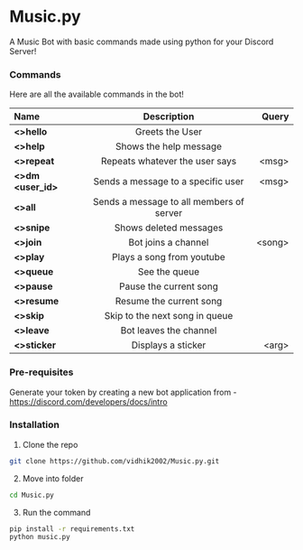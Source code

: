 # Music.py
A Music Bot with basic commands made using python for your Discord Server!

### Commands

Here are all the available commands in the bot!


|      Name      |              Description                   | Query        |
|:---------------|:------------------------------------------:|-------------:|
|  **<>hello**   |            Greets the User                 |              |
|  **<>help**    |            Shows the help message          |              |
|  **<>repeat**  |      Repeats whatever the user says        |  \<msg>      |      
|**<>dm <user_id>**|     Sends a message to a specific user   |  \<msg>      |
|  **<>all**     |  Sends a message to all members of server  |              | 
|  **<>snipe**   |        Shows deleted messages              |              |
|  **<>join**    |         Bot joins a channel                |  \<song>     |
|  **<>play**    |        Plays a song from youtube           |              |
|  **<>queue**   |             See the queue                  |              |
|  **<>pause**   |         Pause the current song             |              |
|  **<>resume**  |        Resume the current song             |              |
|  **<>skip**    |        Skip to the next song in queue      |              |
|  **<>leave**   |         Bot leaves the channel             |              |
|  **<>sticker** |           Displays a sticker               |  \<arg>      

### Pre-requisites
Generate your token by creating a new bot application from - https://discord.com/developers/docs/intro

### Installation

1. Clone the repo
```sh
git clone https://github.com/vidhik2002/Music.py.git
```
2. Move into folder
```sh
cd Music.py
```
3. Run the command
```sh
pip install -r requirements.txt
python music.py
```
